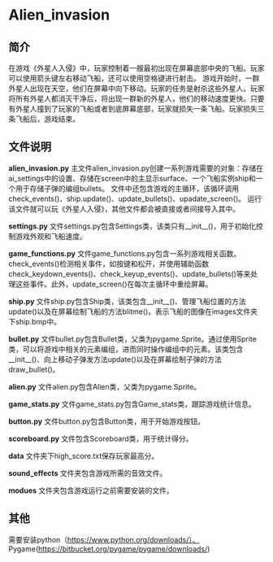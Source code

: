 # Alien_invasion
## 简介
  在游戏《外星人入侵》中，玩家控制着一艘最初出现在屏幕底部中央的飞船。玩家可以使用箭头键左右移动飞船，还可以使用空格键进行射击。
  游戏开始时，一群外星人出现在天空，他们在屏幕中向下移动。玩家的任务是射杀这些外星人。玩家将所有外星人都消灭干净后，将出现一群新的外星人，他们的移动速度更快。只要有外星人撞到了玩家的飞船或者到底屏幕底部，玩家就损失一条飞船。玩家损失三条飞船后，游戏结束。

## 文件说明
**alien_invasion.py**
  主文件alien_invasion.py创建一系列游戏需要的对象：存储在ai_settings中的设置、存储在screen中的主显示surface、一个飞船实例ship和一个用于存储子弹的编组bullets。
  文件中还包含游戏的主循环，该循环调用check_events()、ship.update()、update_bullets()、upadate_screen()。
  运行该文件就可以玩《外星人入侵》，其他文件都会被直接或者间接导入其中。

**settings.py**
  文件settings.py包含Settings类，该类只有__init__()，用于初始化控制游戏外观和飞船速度。
  
**game_functions.py**
  文件game_functions.py包含一系列游戏相关函数。check_events()检测相关事件，如按键和松开，并使用辅助函数check_keydown_events()、check_keyup_events()、update_bullets()等来处理这些事件。此外，update_screen()在每次主循环中重绘屏幕。

**ship.py**
   文件ship.py包含Ship类，该类包含__init__()、管理飞船位置的方法update()以及在屏幕绘制飞船的方法blitme()。表示飞船的图像在images文件夹下ship.bmp中。
   
**bullet.py**
  文件bullet.py包含Bullet类，父类为pygame.Sprite。通过使用Sprite类，可以将游戏中相关的元素编组，进而同时操作编组中的元素。该类包含__init__()、向上移动子弹发方法update()以及在屏幕绘制子弹的方法draw_bullet()。
  
**alien.py**
  文件alien.py包含Alien类，父类为pygame.Sprite。
  
**game_stats.py**
  文件game_stats.py包含Game_stats类，跟踪游戏统计信息。
  
**button.py**
  文件button.py包含Button类，用于开始游戏按钮。
  
**scoreboard.py**
  文件包含Scoreboard类，用于统计得分。

**data**
  文件夹下high_score.txt保存玩家最高分。
  
**sound_effects**
  文件夹包含游戏所需的音效文件。
  
**modues**
  文件夹包含游戏运行之前需要安装的文件。
  
## 其他
  需要安装python（https://www.python.org/downloads/）、
  Pygame(https://bitbucket.org/pygame/pygame/downloads/)
